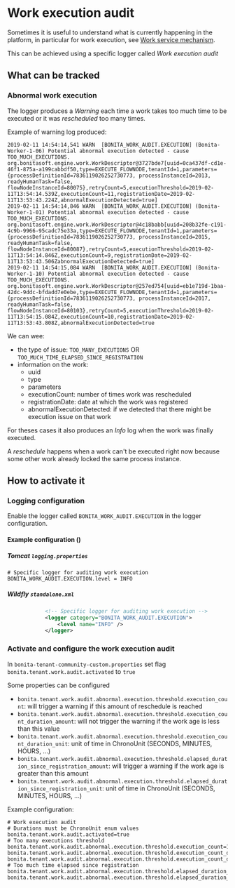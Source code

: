 # Work execution audit

Sometimes it is useful to understand what is currently happening in the platform, in particular for work execution, see [Work service mechanism](execution-sequence-states-and-transactions.md).

This can be achieved using a specific logger called _Work execution audit_

## What can be tracked

### Abnormal work execution

The logger produces a _Warning_ each time a work takes too much time to be executed or it was _rescheduled_ too many times.

Example of warning log produced:
```
2019-02-11 14:54:14,541 WARN  [BONITA_WORK_AUDIT.EXECUTION] (Bonita-Worker-1-06) Potential abnormal execution detected - cause TOO_MUCH_EXECUTIONS. org.bonitasoft.engine.work.WorkDescriptor@3727bde7[uuid=0ca437df-cd1e-46f1-875a-a199cabbdf50,type=EXECUTE_FLOWNODE,tenantId=1,parameters={processDefinitionId=7836119026252730773, processInstanceId=2013, readyHumanTask=false, flowNodeInstanceId=80075},retryCount=5,executionThreshold=2019-02-11T13:54:14.539Z,executionCount=11,registrationDate=2019-02-11T13:53:43.224Z,abnormalExecutionDetected=true]
2019-02-11 14:54:14,846 WARN  [BONITA_WORK_AUDIT.EXECUTION] (Bonita-Worker-1-01) Potential abnormal execution detected - cause TOO_MUCH_EXECUTIONS. org.bonitasoft.engine.work.WorkDescriptor@4c18babb[uuid=208b32fe-c191-4c9b-9966-95cadc75e33a,type=EXECUTE_FLOWNODE,tenantId=1,parameters={processDefinitionId=7836119026252730773, processInstanceId=2015, readyHumanTask=false, flowNodeInstanceId=80087},retryCount=5,executionThreshold=2019-02-11T13:54:14.846Z,executionCount=9,registrationDate=2019-02-11T13:53:43.506ZabnormalExecutionDetected=true]
2019-02-11 14:54:15,084 WARN  [BONITA_WORK_AUDIT.EXECUTION] (Bonita-Worker-1-10) Potential abnormal execution detected - cause TOO_MUCH_EXECUTIONS. org.bonitasoft.engine.work.WorkDescriptor@257ed754[uuid=eb1e719d-1baa-42dc-9ddc-bfdadd7e0ebe,type=EXECUTE_FLOWNODE,tenantId=1,parameters={processDefinitionId=7836119026252730773, processInstanceId=2017, readyHumanTask=false, flowNodeInstanceId=80103},retryCount=5,executionThreshold=2019-02-11T13:54:15.084Z,executionCount=10,registrationDate=2019-02-11T13:53:43.808Z,abnormalExecutionDetected=true
```

We can wee:

* the type of issue: `TOO_MANY_EXECUTIONS` OR `TOO_MUCH_TIME_ELAPSED_SINCE_REGISTRATION`
* information on the work:
  * uuid
  * type
  * parameters
  * executionCount: number of times work was rescheduled
  * registrationDate: date at which the work was registered
  * abnormalExecutionDetected: if we detected that there might be execution issue on that work

For theses cases it also produces an _Info_ log when the work was finally executed.

A _reschedule_ happens when a work can't be executed right now because some other work already locked the same process instance.

## How to activate it

### Logging configuration

Enable the logger called `BONITA_WORK_AUDIT.EXECUTION` in the logger configuration.


#### Example configuration ()

##### Tomcat `logging.properties`
```properties
# Specific logger for auditing work execution
BONITA_WORK_AUDIT.EXECUTION.level = INFO 
```

##### Wildfly `standalone.xml`
```xml
            <!-- Specific logger for auditing work execution -->
            <logger category="BONITA_WORK_AUDIT.EXECUTION">
                <level name="INFO" />
            </logger>
```

### Activate and configure the work execution audit

In `bonita-tenant-community-custom.properties` set flag `bonita.tenant.work.audit.activated` to `true`


Some properties can be configured

* `bonita.tenant.work.audit.abnormal.execution.threshold.execution_count`: will trigger a warning if this amount of reschedule is reached
* `bonita.tenant.work.audit.abnormal.execution.threshold.execution_count_duration_amount`: will not trigger the warning if the work age is less than this value
* `bonita.tenant.work.audit.abnormal.execution.threshold.execution_count_duration_unit`: unit of time in ChronoUnit (SECONDS, MINUTES, HOURS, ...)
* `bonita.tenant.work.audit.abnormal.execution.threshold.elapsed_duration_since_registration_amount`: will trigger a warning if the work age is greater than this amount
* `bonita.tenant.work.audit.abnormal.execution.threshold.elapsed_duration_since_registration_unit`: unit of time in ChronoUnit (SECONDS, MINUTES, HOURS, ...)

Example configuration:

```properties
# Work execution audit
# Durations must be ChronoUnit enum values
bonita.tenant.work.audit.activated=true
# Too many executions threshold
bonita.tenant.work.audit.abnormal.execution.threshold.execution_count=10
bonita.tenant.work.audit.abnormal.execution.threshold.execution_count_duration_amount=10
bonita.tenant.work.audit.abnormal.execution.threshold.execution_count_duration_unit=MINUTES
# Too much time elapsed since registration
bonita.tenant.work.audit.abnormal.execution.threshold.elapsed_duration_since_registration_unit=MINUTES
bonita.tenant.work.audit.abnormal.execution.threshold.elapsed_duration_since_registration_amount=30
```
